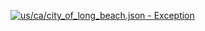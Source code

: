 [![us/ca/city_of_long_beach.json - Exception](https://img.shields.io/badge/us/ca/city_of_long_beach.json-Exception-red)](https://github.com/openaddresses/openaddresses/tree/master/sources/us/ca/city_of_long_beach.json)